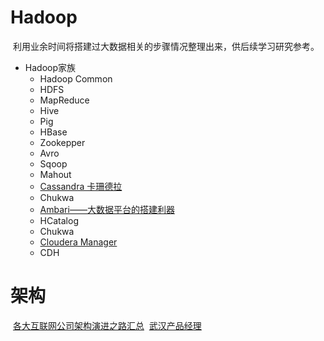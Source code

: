 # Hadoop
  利用业余时间将搭建过大数据相关的步骤情况整理出来，供后续学习研究参考。

- Hadoop家族
  - Hadoop Common
  - HDFS
  - MapReduce
  - Hive
  - Pig
  - HBase
  - Zookepper
  - Avro
  - Sqoop
  - Mahout
  - [Cassandra 卡珊德拉](http://dongxicheng.org/nosql/cassandra-intro/)
  - Chukwa
  - [Ambari——大数据平台的搭建利器 ]( https://www.ibm.com/developerworks/cn/opensource/os-cn-bigdata-ambari/)
  - HCatalog
  - Chukwa
  - [Cloudera Manager](https://yq.aliyun.com/articles/60759)
  - CDH
 

# 架构
  [各大互联网公司架构演进之路汇总](http://blog.csdn.net/xlgen157387/article/details/50556982)
  [武汉产品经理](http://blog.csdn.net/playkid123)
